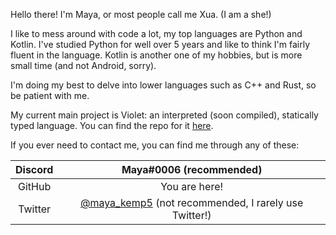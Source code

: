 Hello there! I'm Maya, or most people call me Xua. (I am a she!)

I like to mess around with code a lot, my top languages are Python and Kotlin.
I've studied Python for well over 5 years and like to think I'm fairly fluent in the language.
Kotlin is another one of my hobbies, but is more small time (and not Android, sorry).

I'm doing my best to delve into lower languages such as C++ and Rust, so be patient with me.

My current main project is Violet: an interpreted (soon compiled), statically typed language. You can find the repo for it [here](https://github.com/XuaTheGrate/Violet).

If you ever need to contact me, you can find me through any of these:

|Discord|Maya#0006 (recommended)|
|:-:|:-:|
|GitHub|You are here!|
|Twitter|[@maya_kemp5](https://twitter.com/maya_kemp5) (not recommended, I rarely use Twitter!)|
